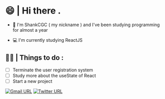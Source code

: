 # 😄 | Hi there  . 

- 🎈 I'm ShankCGC ( my nickname ) and I've been studying programming for almost a year

- 💻 I'm currently studying ReactJS

## 👨‍💻 | Things to do :

- [ ] Terminate the user registration system
- [ ] Study more about the useState of React
- [ ] Start a new project

[![Gmail URL](https://img.shields.io/twitter/url?color=D44638&label=Email&logo=gmail&logoColor=%23FFF&style=for-the-badge&url=https://mail.google.com/)](mailto:shankcgc@gmail.com)
[![Twitter URL](https://img.shields.io/twitter/url?color=3397d8&label=cgc_shank&logo=twitter&logoColor=%23FFF&style=for-the-badge&url=https%3A%2F%2Fwww.twitter.com/cgc_shank)](https://twitter.com/cgc_shank)
